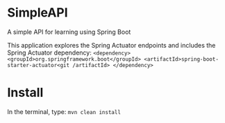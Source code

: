 # SimpleAPI
A simple API for learning using Spring Boot

This application explores the Spring Actuator endpoints and includes the Spring Actuator dependency:
`<dependency>
    <groupId>org.springframework.boot</groupId>
    <artifactId>spring-boot-starter-actuator<git /artifactId>
</dependency>
`

# Install
In the terminal, type: `mvn clean install`

